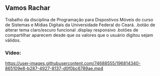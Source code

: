 ## Vamos Rachar
Trabalho da disciplina de Programação para Dispostivos Móveis do curso de Sistemas e Mídias Digitais da Universidade Federal do Ceará.
.botão de alterar tema claro/escuro funcional
.display responsivo
.botões de compartilhar aparecem desde que os valores que o usuário digitou sejam válidos.
### Vídeo:



https://user-images.githubusercontent.com/74688555/196814340-865109e8-b287-4927-8137-d0f0bc6789ae.mp4


